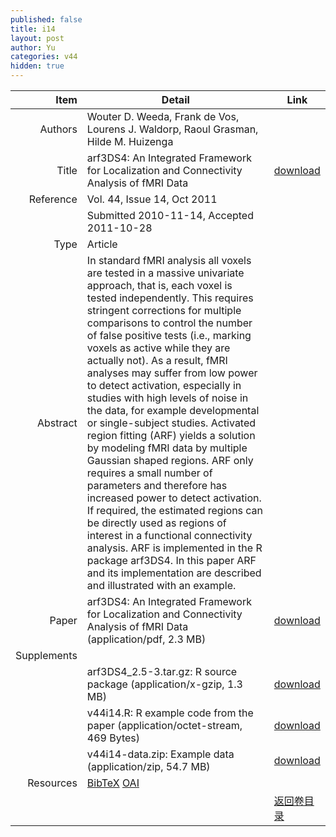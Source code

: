 ```yaml
---
published: false
title: i14
layout: post
author: Yu
categories: v44
hidden: true
---
```


| Item | Detail | Link |
|---:|---|---|
| Authors | Wouter D.  Weeda, Frank de Vos, Lourens J. Waldorp, Raoul Grasman, Hilde M. Huizenga| |
| Title |arf3DS4: An Integrated Framework for Localization and Connectivity Analysis of fMRI Data | [download](http://www.jstatsoft.org/v44/i14/paper) |
| Reference |Vol. 44, Issue 14, Oct 2011 | |
| | Submitted 2010-11-14, Accepted 2011-10-28| | 
| Type | Article| |
| Abstract | In standard fMRI analysis all voxels are tested in a massive univariate approach, that is, each voxel is tested independently. This requires stringent corrections for multiple comparisons to control the number of false positive tests (i.e., marking voxels as active while they are actually not). As a result, fMRI analyses may suffer from low power to detect activation, especially in studies with high levels of noise in the data, for example developmental or single-subject studies. Activated region fitting (ARF) yields a solution by modeling fMRI data by multiple Gaussian shaped regions. ARF only requires a small number of parameters and therefore has increased power to detect activation. If required, the estimated regions can be directly used as regions of interest in a functional connectivity analysis. ARF is implemented in the R package arf3DS4. In this paper ARF and its implementation are described and illustrated with an example.| |
| Paper | arf3DS4: An Integrated Framework for Localization and Connectivity Analysis of fMRI Data  (application/pdf, 2.3 MB)| [download](http://www.jstatsoft.org/v44/i14/paper) |
| Supplements | | |
| |arf3DS4_2.5-3.tar.gz: R source package  (application/x-gzip, 1.3 MB)|  [download](http://www.jstatsoft.org/v44/i14/supp/1) |
| |v44i14.R:             R example code from the paper  (application/octet-stream, 469 Bytes)|  [download](http://www.jstatsoft.org/v44/i14/supp/2) |
| |v44i14-data.zip:      Example data  (application/zip, 54.7 MB)|  [download](http://www.jstatsoft.org/v44/i14/supp/3) |
| Resources | [BibTeX](http://www.jstatsoft.org/v44/i14/bibtex) [OAI](http://www.jstatsoft.org/oai?verb=GetRecord&identifier=oai.jstatsoft/v44/i14&prefix=oai_dc)| |
| |  | [返回卷目录]({{site.baseurl}}/volume/v44.html) |